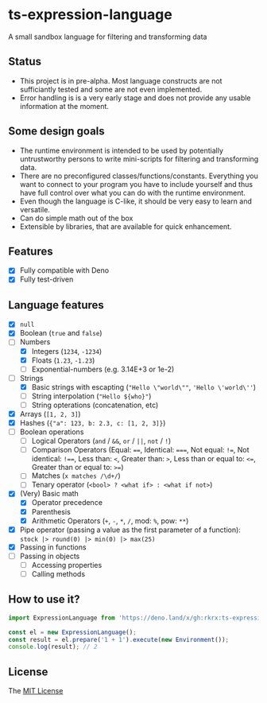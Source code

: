 # ts-expression-language
A small sandbox language for filtering and transforming data

## Status

* This project is in pre-alpha. Most language constructs are not sufficiantly tested and some are not even implemented.
* Error handling is is a very early stage and does not provide any usable information at the moment.

## Some design goals

* The runtime environment is intended to be used by potentially untrustworthy persons to write mini-scripts for filtering and transforming data.
* There are no preconfigured classes/functions/constants. Everything you want to connect to your program you have to include yourself and thus have full control over what you can do with the runtime environment.
* Even though the language is C-like, it should be very easy to learn and versatile.
* Can do simple math out of the box
* Extensible by libraries, that are available for quick enhancement.

## Features

- [x] Fully compatible with Deno
- [x] Fully test-driven

## Language features

- [x] `null`
- [x] Boolean (`true` and `false`)
- [ ] Numbers
  - [x] Integers (`1234`, `-1234`)
  - [x] Floats (`1.23`, `-1.23`)
  - [ ] Exponential-numbers (e.g. 3.14E+3 or 1e-2)
- [ ] Strings
  - [x] Basic strings with escapting (`"Hello \"world\""`, `'Hello \'world\''`)
  - [ ] String interpolation (`"Hello ${who}"`)
  - [ ] String opterations (concatenation, etc)
- [x] Arrays (`[1, 2, 3]`)
- [x] Hashes (`{"a": 123, b: 2.3, c: [1, 2, 3]}`)
- [ ] Boolean operations
  - [ ] Logical Operators (`and` / `&&`, `or` / `||`, `not` / `!`)
  - [ ] Comparison Operators (Equal: `==`, Identical: `===`, Not equal: `!=`, Not identical: `!==`, Less than: `<`, Greater than: `>`, Less than or equal to: `<=`, Greater than or equal to: `>=`)
  - [ ] Matches (`x matches /\d+/`)
  - [ ] Tenary operator (`<bool> ? <what if> : <what if not>`)
- [x] (Very) Basic math
  - [x] Operator precedence
  - [x] Parenthesis
  - [x] Arithmetic Operators (`+`, `-`, `*`, `/`, mod: `%`, pow: `**`)
- [x] Pipe operator (passing a value as the first parameter of a function): `stock |> round(0) |> min(0) |> max(25)`
- [x] Passing in functions
- [ ] Passing in objects
  - [ ] Accessing properties
  - [ ] Calling methods

## How to use it?

```typescript
import ExpressionLanguage from 'https://deno.land/x/gh:rkrx:ts-expression-language/mod.ts';

const el = new ExpressionLanguage();
const result = el.prepare('1 + 1').execute(new Environment());
console.log(result); // 2
```

## License

The [MIT License](LICENSE)